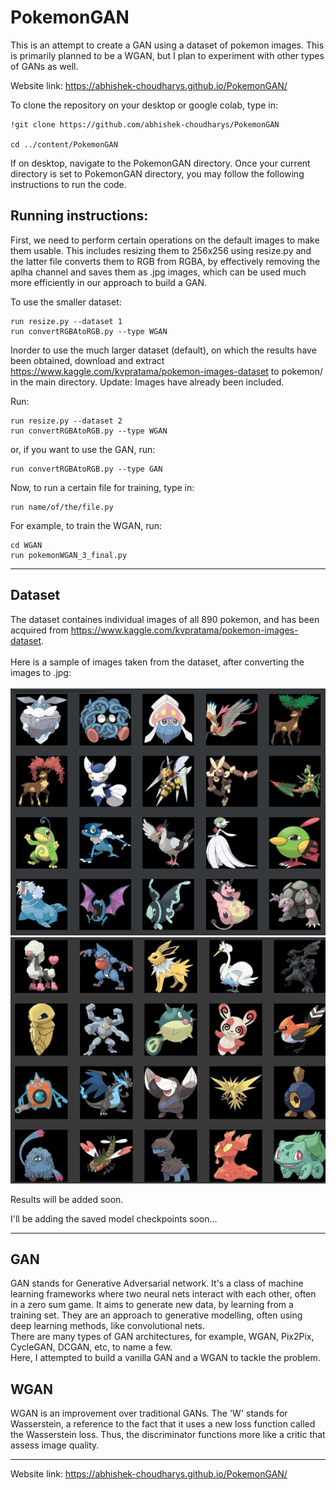 # PokemonGAN
This is an attempt to create a GAN using a dataset of pokemon images.
This is primarily planned to be a WGAN, but I plan to experiment with other types of GANs as well.

Website link: https://abhishek-choudharys.github.io/PokemonGAN/

To clone the repository on your desktop or google colab, type in:
```
!git clone https://github.com/abhishek-choudharys/PokemonGAN

cd ../content/PokemonGAN
```


If on desktop, navigate to the PokemonGAN directory.
Once your current directory is set to PokemonGAN directory, you may follow the following instructions to run the code.

<h2> Running instructions: </h2>
First, we need to perform certain operations on the default images to make them usable.
This includes resizing them to 256x256 using resize.py and the latter file converts them to RGB from RGBA, by effectively removing the aplha channel and saves them as .jpg images, which can be used much more efficiently in our approach to build a GAN. 

To use the smaller dataset:

```
run resize.py --dataset 1
run convertRGBAtoRGB.py --type WGAN
```

Inorder to use the much larger dataset (default), on which the results have been obtained, download and extract https://www.kaggle.com/kvpratama/pokemon-images-dataset to pokemon/ in the main directory.
Update: Images have already been included.

Run:

```
run resize.py --dataset 2
run convertRGBAtoRGB.py --type WGAN
```

or, if you want to use the GAN, run:
```
run convertRGBAtoRGB.py --type GAN
```

Now, to run a certain file for training, type in:

```
run name/of/the/file.py
```

For example, to train the WGAN, run:

```
cd WGAN
run pokemonWGAN_3_final.py
```

<hr>
<h2> Dataset </h2>

The dataset containes individual images of all 890 pokemon, and has been acquired from https://www.kaggle.com/kvpratama/pokemon-images-dataset.
<br />
<br />
Here is a sample of images taken from the dataset, after converting the images to .jpg:
<br />
<br />
![Sample dataset images 1](https://github.com/abhishek-choudharys/PokemonGAN/blob/master/images/sample_image_1.png?raw=true)
![Sample dataset images 2](https://raw.githubusercontent.com/abhishek-choudharys/PokemonGAN/master/images/sample_image_2.png)

Results will be added soon.

I'll be adding the saved model checkpoints soon...
<hr>

<h2> GAN </h2>
GAN stands for Generative Adversarial network. It's a class of machine learning frameworks where two neural nets interact with each other, often in a zero sum game. It aims to generate new data, by learning from a training set. They are an approach to generative modelling, often using deep learning methods, like convolutional nets.
<br />
There are many types of GAN architectures, for example, WGAN, Pix2Pix, CycleGAN, DCGAN, etc, to name a few.
<br />
Here, I attempted to build a vanilla GAN and a WGAN to tackle the problem.

<h2> WGAN </h2>
WGAN is an improvement over traditional GANs. The 'W' stands for Wasserstein, a reference to the fact that it uses a new loss function called the Wasserstein loss. Thus, the discriminator functions more like a critic that assess image quality.

<hr>

Website link: https://abhishek-choudharys.github.io/PokemonGAN/
